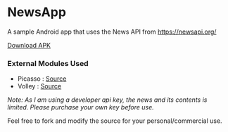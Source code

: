 # NewsApp
A sample Android app that uses the News API from https://newsapi.org/


[Download APK](https://github.com/kishorv06/NewsApp/releases)


### External Modules Used
* Picasso : [Source](https://github.com/square/picasso)
* Volley  : [Source](https://developer.android.com/training/volley)


*Note: As I am using a developer api key, the news and its contents is limited. Please purchase your own key before use.*

Feel free to fork and modify the source for your personal/commercial use.
